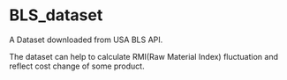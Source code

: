 # BLS_dataset

A Dataset downloaded from USA BLS API.

The dataset can help to calculate RMI(Raw Material Index) fluctuation and reflect cost change of some product.
